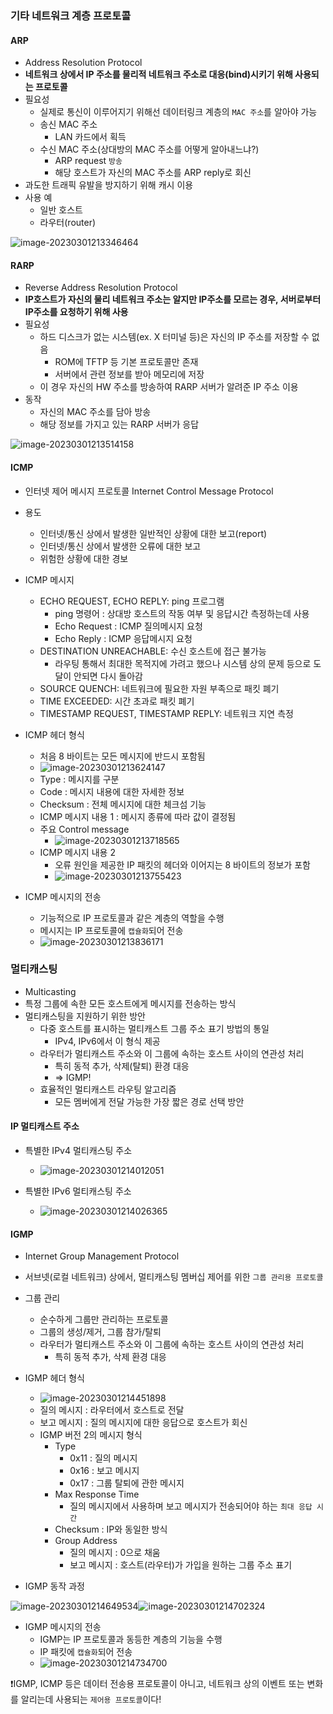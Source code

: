 ### 기타 네트워크 계층 프로토콜

#### ARP

- Address Resolution Protocol
- **네트워크 상에서 IP 주소를 물리적 네트워크 주소로 대응(bind)시키기 위해 사용되는 프로토콜**
- 필요성
  - 실제로 통신이 이루어지기 위해선 데이터링크 계층의 `MAC 주소`를 알아야 가능
  - 송신 MAC 주소
    - LAN 카드에서 획득
  - 수신 MAC 주소(상대방의 MAC 주소를 어떻게 알아내느냐?)
    -  ARP request `방송`
    - 해당 호스트가 자신의 MAC 주소를 ARP reply로 회신
- 과도한 트래픽 유발을 방지하기 위해 캐시 이용
- 사용 예
  - 일반 호스트
  - 라우터(router)

![image-20230301213346464](./assets/image-20230301213346464.png)



#### RARP

- Reverse Address Resolution Protocol
- **IP호스트가 자신의 물리 네트워크 주소는 알지만 IP주소를 모르는 경우, 서버로부터 IP주소를 요청하기 위해 사용**
- 필요성
  - 하드 디스크가 없는 시스템(ex. X 터미널 등)은 자신의 IP 주소를 저장할 수 없음
    - ROM에 TFTP 등 기본 프로토콜만 존재
    - 서버에서 관련 정보를 받아 메모리에 저장
  - 이 경우 자신의 HW 주소를 방송하여 RARP 서버가 알려준 IP 주소 이용
- 동작
  - 자신의 MAC 주소를 담아 방송
  - 해당 정보를 가지고 있는 RARP 서버가 응답

![image-20230301213514158](./assets/image-20230301213514158.png)



#### ICMP

- 인터넷 제어 메시지 프로토콜 Internet Control Message Protocol
- 용도
  - 인터넷/통신 상에서 발생한 일반적인 상황에 대한 보고(report)
  - 인터넷/통신 상에서 발생한 오류에 대한 보고
  - 위험한 상황에 대한 경보
- ICMP 메시지
  - ECHO REQUEST, ECHO REPLY: ping 프로그램
    - ping 명령어 : 상대방 호스트의 작동 여부 및 응답시간 측정하는데 사용
    - Echo Request : ICMP 질의메시지 요청
    - Echo Reply : ICMP 응답메시지 요청
  - DESTINATION UNREACHABLE: 수신 호스트에 접근 불가능
    - 라우팅 통해서 최대한 목적지에 가려고 했으나 시스템 상의 문제 등으로 도달이 안되면 다시 돌아감
  - SOURCE QUENCH: 네트워크에 필요한 자원 부족으로 패킷 폐기
  - TIME EXCEEDED: 시간 초과로 패킷 폐기
  - TIMESTAMP REQUEST, TIMESTAMP REPLY: 네트워크 지연 측정

- ICMP 헤더 형식
  - 처음 8 바이트는 모든 메시지에 반드시 포함됨
  - ![image-20230301213624147](./assets/image-20230301213624147.png)
  - Type : 메시지를 구분
  - Code : 메시지 내용에 대한 자세한 정보
  - Checksum : 전체 메시지에 대한 체크섬 기능
  - ICMP 메시지 내용 1 : 메시지 종류에 따라 값이 결정됨
  - 주요 Control message
    - ![image-20230301213718565](./assets/image-20230301213718565.png)
  - ICMP 메시지 내용 2
    - 오류 원인을 제공한 IP 패킷의 헤더와 이어지는 8 바이트의 정보가 포함
    - ![image-20230301213755423](./assets/image-20230301213755423.png)

- ICMP 메시지의 전송
  - 기능적으로 IP 프로토콜과 같은 계층의 역할을 수행
  - 메시지는 IP 프로토콜에 `캡슐화`되어 전송
  - ![image-20230301213836171](./assets/image-20230301213836171.png)



### 멀티캐스팅

- Multicasting
- 특정 그룹에 속한 모든 호스트에게 메시지를 전송하는 방식
- 멀티캐스팅을 지원하기 위한 방안
  - 다중 호스트를 표시하는 멀티캐스트 그룹 주소 표기 방법의 통일
    - IPv4, IPv6에서 이 형식 제공
  - 라우터가 멀티캐스트 주소와 이 그룹에 속하는 호스트 사이의 연관성 처리
    - 특히 동적 추가, 삭제(탈퇴) 환경 대응
    - => IGMP!
  - 효율적인 멀티캐스트 라우팅 알고리즘
    - 모든 멤버에게 전달 가능한 가장 짧은 경로 선택 방안



#### IP 멀티캐스트 주소

- 특별한 IPv4 멀티캐스팅 주소
  - ![image-20230301214012051](./assets/image-20230301214012051.png)

- 특별한 IPv6 멀티캐스팅 주소
  - ![image-20230301214026365](./assets/image-20230301214026365.png)



#### IGMP

- Internet Group Management Protocol
- 서브넷(로컬 네트워크) 상에서, 멀티캐스팅 멤버십 제어를 위한 `그룹 관리용 프로토콜`
- 그룹 관리
  - 순수하게 그룹만 관리하는 프로토콜
  - 그룹의 생성/제거, 그룹 참가/탈퇴
  - 라우터가 멀티캐스트 주소와 이 그룹에 속하는 호스트 사이의 연관성 처리
    - 특히 동적 추가, 삭제 환경 대응

- IGMP 헤더 형식
  - ![image-20230301214451898](./assets/image-20230301214451898.png)
  - 질의 메시지 : 라우터에서 호스트로 전달
  - 보고 메시지 : 질의 메시지에 대한 응답으로 호스트가 회신
  - IGMP 버전 2의 메시지 형식
    - Type
      - 0x11 : 질의 메시지
      - 0x16 : 보고 메시지
      - 0x17 : 그룹 탈퇴에 관한 메시지
    - Max Response Time
      - 질의 메시지에서 사용하며 보고 메시지가 전송되어야 하는 `최대 응답 시간`
    - Checksum : IP와 동일한 방식
    - Group Address
      - 질의 메시지 : 0으로 채움
      - 보고 메시지 : 호스트(라우터)가 가입을 원하는 그룹 주소 표기
- IGMP 동작 과정

![image-20230301214649534](./assets/image-20230301214649534.png)![image-20230301214702324](./assets/image-20230301214702324.png)

- IGMP 메시지의 전송
  - IGMP는 IP 프로토콜과 동등한 계층의 기능을 수행
  - IP 패킷에 `캡슐화`되어 전송
  - ![image-20230301214734700](./assets/image-20230301214734700.png)



❗IGMP, ICMP 등은 데이터 전송용 프로토콜이 아니고, 네트워크 상의 이벤트 또는 변화를 알리는데 사용되는 `제어용 프로토콜`이다! 

